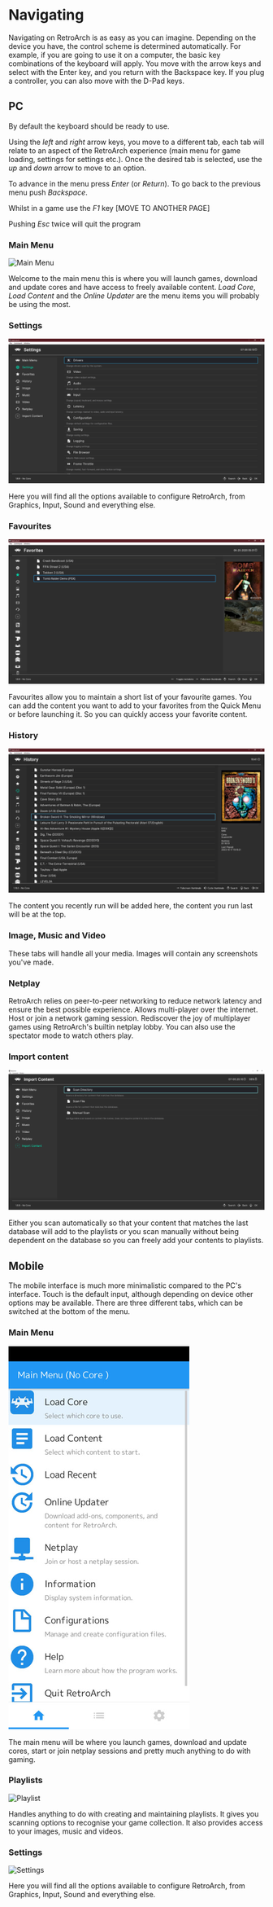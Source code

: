 # Navigating

Navigating on RetroArch is as easy as you can imagine. Depending on the device you have, the control scheme is determined automatically. For example, if you are going to use it on a computer, the basic key combinations of the keyboard will apply. You move with the arrow keys and select with the Enter key, and you return with the Backspace key. If you plug a controller, you can also move with the D-Pad keys.

## PC

By default the keyboard should be ready to use.

Using the *left* and *right* arrow keys, you move to a different tab, each tab will relate to an aspect of the RetroArch experience (main menu for game loading, settings for settings etc.). Once the desired tab is selected, use the *up* and *down* arrow to move to an option.

To advance in the menu press *Enter* (or *Return*). To go back to the previous menu push *Backspace*.

Whilst in a game use the *F1* key [MOVE TO ANOTHER PAGE]

Pushing *Esc* twice will quit the program

### Main Menu

![Main Menu](../image/retroarch/ozone/first_run.webp)

Welcome to the main menu this is where you will launch games, download and update cores and have access to freely available content. *Load Core*, *Load Content* and the *Online Updater* are the menu items you will probably be using the most.

### Settings

![Settings](../image/retroarch/ozone/settings.png)

Here you will find all the options available to configure RetroArch, from Graphics, Input, Sound and everything else.

### Favourites

![Favorites](../image/retroarch/ozone/favorites.png)

Favourites allow you to maintain a short list of your favourite games. You can add the content you want to add to your favorites from the Quick Menu or before launching it. So you can quickly access your favorite content.

### History

![History](../image/retroarch/ozone/history.png)

The content you recently run will be added here, the content you run last will be at the top.

### Image, Music and Video

These tabs will handle all your media. Images will contain any screenshots you've made.

### Netplay

RetroArch relies on peer-to-peer networking to reduce network latency and ensure the best possible experience. Allows multi-player over the internet. Host or join a network gaming session. Rediscover the joy of multiplayer games using RetroArch's builtin netplay lobby. You can also use the spectator mode to watch others play.

### Import content

![import-content](../image/retroarch/ozone/import-content.png)

Either you scan automatically so that your content that matches the last database will add to the playlists or you scan manually without being dependent on the database so you can freely add your contents to playlists.

## Mobile

The mobile interface is much more minimalistic compared to the PC's interface. Touch is the default input, although depending on device other options may be available. There are three different tabs, which can be switched at the bottom of the menu.

### Main Menu

![Main Menu](../image/retroarch/materialui/GUI-MaterialUI-main-menu.jpg)

The main menu will be where you launch games, download and update cores, start or join netplay sessions and pretty much anything to do with gaming.

### Playlists

![Playlist](../image/retroarch/materialui/playlist.jpg)

Handles anything to do with creating and maintaining playlists. It gives you scanning options to recognise your game collection. It also provides access to your images, music and videos.

### Settings

![Settings](../image/retroarch/materialui/settings.jpg)

Here you will find all the options available to configure RetroArch, from Graphics, Input, Sound and everything else.
